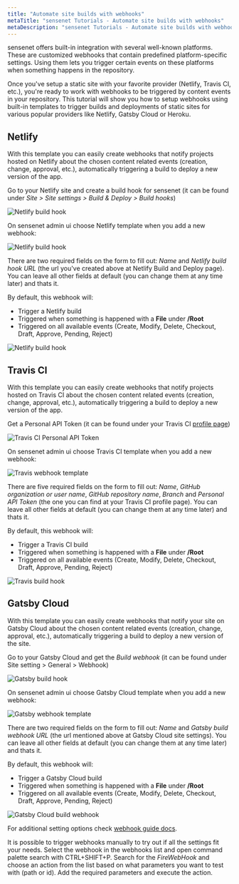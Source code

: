 ```yaml
---
title: "Automate site builds with webhooks"
metaTitle: "sensenet Tutorials - Automate site builds with webhooks"
metaDescription: "sensenet Tutorials - Automate site builds with webhooks"
---
```


sensenet offers built-in integration with several well-known platforms. These are customized webhooks that contain predefined platform-specific settings. Using them lets you trigger certain events on these platforms when something happens in the repository.

Once you've setup a static site with your favorite provider (Netlify, Travis CI, etc.), you're ready to work with webhooks to be triggered by content events in your repository. This tutorial will show you how to setup webhooks using built-in templates to trigger builds and deployments of static sites for various popular providers like Netlify, Gatsby Cloud or Heroku.

## Netlify
With this template you can easily create webhooks that notify projects hosted on Netlify about the chosen content related events (creation, change, approval, etc.), automatically triggering a build to deploy a new version of the app.

Go to your Netlify site and create a build hook for sensenet (it can be found under *Site > Site settings > Build & Deploy > Build hooks*)

![Netlify build hook](/img/netlify-build-hook.png)

On sensenet admin ui choose Netlify template when you add a new webhook:

![Netlify build hook](/img/netlify-webhook-template.png)

There are two required fields on the form to fill out: *Name* and *Netlify build hook URL* (the url you've created above at Netlify Build and Deploy page). You can leave all other fields at default (you can change them at any time later) and thats it.

By default, this webhook will:

- Trigger a Netlify build
- Triggered when something is happened with a **File** under **/Root**
- Triggered on all available events (Create, Modify, Delete, Checkout, Draft, Approve, Pending, Reject)

![Netlify build hook](/img/new-netlify-webhook.png)

## Travis CI
With this template you can easily create webhooks that notify projects hosted on Travis CI about the chosen content related events (creation, change, approval, etc.), automatically triggering a build to deploy a new version of the app.

Get a Personal API Token (it can be found under your Travis CI [profile page](https://travis-ci.com/account/repositories))

![Travis CI Personal API Token](/img/travis-api-token.png)

On sensenet admin ui choose Travis CI template when you add a new webhook:

![Travis webhook template](/img/travis-webhook-template.png)

There are five required fields on the form to fill out: *Name*, *GitHub organization or user name*, *GitHub repository name*, *Branch* and *Personal API Token* (the one you can find at your Travis CI profile page). You can leave all other fields at default (you can change them at any time later) and thats it.

By default, this webhook will:

- Trigger a Travis CI build
- Triggered when something is happened with a **File** under **/Root**
- Triggered on all available events (Create, Modify, Delete, Checkout, Draft, Approve, Pending, Reject)

![Travis build hook](/img/new-travis-webhook.png)

## Gatsby Cloud
With this template you can easily create webhooks that notify your site on Gatsby Cloud about the chosen content related events (creation, change, approval, etc.), automatically triggering a build to deploy a new version of the site.

Go to your Gatsby Cloud and get the *Build webhook* (it can be found under Site setting > General > Webhook)

![Gatsby build hook](/img/gatsby-build-hook.png)

On sensenet admin ui choose Gatsby Cloud template when you add a new webhook:

![Gatsby webhook template](/img/gatsby-webhook-template.png)

There are two required fields on the form to fill out: *Name* and *Gatsby build webhook URL* (the url mentioned above at Gatsby Cloud site settings). You can leave all other fields at default (you can change them at any time later) and thats it.

By default, this webhook will:

- Trigger a Gatsby Cloud build
- Triggered when something is happened with a **File** under **/Root**
- Triggered on all available events (Create, Modify, Delete, Checkout, Draft, Approve, Pending, Reject)

![Gatsby Cloud build webhook](/img/new-gatsby-webhook.png)

<note severity="info">For additional setting options check <a href="/tutorials/webhooks">webhook guide docs</a>.</note>

It is possible to trigger webhooks manually to try out if all the settings fit your needs. Select the webhook in the webhooks list and open command palette search with CTRL+SHIFT+P. Search for the *FireWebHook* and choose an action from the list based on what parameters you want to test with (path or id). Add the required parameters and execute the action.
